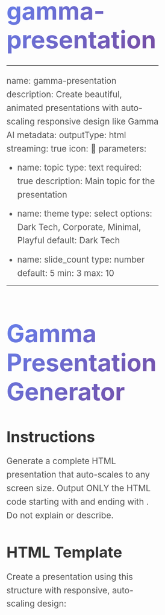 # gamma-presentation
---
name: gamma-presentation
description: Create beautiful, animated presentations with auto-scaling responsive design like Gamma AI
metadata:
  outputType: html
  streaming: true
  icon: 🎯
parameters:
  - name: topic
    type: text
    required: true
    description: Main topic for the presentation
  - name: theme
    type: select
    options: Dark Tech, Corporate, Minimal, Playful
    default: Dark Tech
  - name: slide_count
    type: number
    default: 5
    min: 3
    max: 10
---

# Gamma Presentation Generator

## Instructions
Generate a complete HTML presentation that auto-scales to any screen size. Output ONLY the HTML code starting with <!DOCTYPE html> and ending with </html>. Do not explain or describe.

## HTML Template

Create a presentation using this structure with responsive, auto-scaling design:

<!DOCTYPE html>
<html>
<head>
    <meta charset="UTF-8">
    <meta name="viewport" content="width=device-width, initial-scale=1.0">
    <title>[TOPIC] Presentation</title>
    <style>
        * { margin: 0; padding: 0; box-sizing: border-box; }
        
        body {
            font-family: -apple-system, BlinkMacSystemFont, 'Segoe UI', sans-serif;
            background: linear-gradient(135deg, #667eea, #764ba2);
            overflow: hidden;
            height: 100vh;
            width: 100vw;
        }
        
        .presentation-container {
            height: 100vh;
            width: 100vw;
            display: flex;
            align-items: center;
            justify-content: center;
            position: relative;
        }
        
        .slide {
            display: none;
            width: min(90vw, 1200px);
            height: min(85vh, 800px);
            padding: min(8vw, 80px);
            background: white;
            border-radius: clamp(10px, 2vw, 30px);
            box-shadow: 0 25px 50px rgba(0,0,0,0.3);
            position: relative;
            overflow: auto;
        }
        
        .slide.active {
            display: flex;
            flex-direction: column;
            justify-content: center;
            animation: slideIn 0.5s ease;
        }
        
        @keyframes slideIn {
            from { opacity: 0; transform: scale(0.95); }
            to { opacity: 1; transform: scale(1); }
        }
        
        h1 {
            font-size: clamp(2rem, 8vw, 4rem);
            margin-bottom: clamp(1rem, 3vw, 2rem);
            background: linear-gradient(135deg, #667eea, #764ba2);
            -webkit-background-clip: text;
            -webkit-text-fill-color: transparent;
            line-height: 1.2;
        }
        
        h2 {
            font-size: clamp(1.5rem, 5vw, 2.5rem);
            margin-bottom: clamp(0.8rem, 2vw, 1.5rem);
            color: #333;
        }
        
        p, li {
            font-size: clamp(1rem, 2.5vw, 1.4rem);
            line-height: 1.6;
            color: #555;
            margin-bottom: clamp(0.5rem, 1.5vw, 1rem);
        }
        
        ul {
            padding-left: clamp(1rem, 3vw, 2rem);
        }
        
        .emoji-icon {
            font-size: clamp(3rem, 10vw, 6rem);
            margin-bottom: clamp(1rem, 2vw, 2rem);
        }
        
        .nav-dots {
            position: absolute;
            top: 50%;
            right: clamp(10px, 2vw, 30px);
            transform: translateY(-50%);
            display: flex;
            flex-direction: column;
            gap: 10px;
        }
        
        .dot {
            width: clamp(8px, 1vw, 12px);
            height: clamp(8px, 1vw, 12px);
            border-radius: 50%;
            background: rgba(255,255,255,0.3);
            cursor: pointer;
            transition: all 0.3s;
        }
        
        .dot.active {
            background: white;
            transform: scale(1.5);
        }
        
        .nav-button {
            position: absolute;
            bottom: clamp(20px, 3vh, 40px);
            background: rgba(255,255,255,0.9);
            border: none;
            padding: clamp(10px, 1.5vw, 20px) clamp(20px, 3vw, 40px);
            border-radius: clamp(20px, 3vw, 40px);
            font-size: clamp(0.9rem, 1.5vw, 1.1rem);
            cursor: pointer;
            transition: all 0.3s;
            color: #667eea;
            font-weight: 600;
        }
        
        .nav-button:hover {
            background: white;
            transform: scale(1.05);
        }
        
        .nav-button.prev {
            left: clamp(20px, 3vw, 40px);
        }
        
        .nav-button.next {
            right: clamp(20px, 3vw, 40px);
        }
        
        /* Grid layout for cards */
        .grid-container {
            display: grid;
            grid-template-columns: repeat(auto-fit, minmax(200px, 1fr));
            gap: clamp(1rem, 2vw, 2rem);
            margin-top: clamp(1rem, 2vw, 2rem);
        }
        
        .card {
            background: rgba(139, 92, 246, 0.1);
            border-radius: clamp(8px, 1vw, 16px);
            padding: clamp(1rem, 2vw, 2rem);
            text-align: center;
        }
        
        /* Mobile responsive */
        @media (max-width: 768px) {
            .slide {
                width: 95vw;
                height: 90vh;
                padding: 5vw;
            }
            
            .nav-dots {
                display: none;
            }
        }
        
        /* Large screens */
        @media (min-width: 1920px) {
            h1 { font-size: 4.5rem; }
            h2 { font-size: 3rem; }
            p, li { font-size: 1.6rem; }
        }
    </style>
</head>
<body>
    <div class="presentation-container">
        <div class="nav-dots" id="dots"></div>
        
        <!-- Generate [SLIDE_COUNT] slides based on [TOPIC] -->
        <!-- Each slide should have class="slide" with first one having class="slide active" -->
        
        <button class="nav-button prev" onclick="changeSlide(-1)">←</button>
        <button class="nav-button next" onclick="changeSlide(1)">Next →</button>
    </div>
    
    <script>
        let currentSlide = 0;
        const slides = document.querySelectorAll('.slide');
        const totalSlides = slides.length;
        
        // Create dots
        const dotsContainer = document.getElementById('dots');
        for(let i = 0; i < totalSlides; i++) {
            const dot = document.createElement('div');
            dot.className = 'dot' + (i === 0 ? ' active' : '');
            dot.onclick = () => goToSlide(i);
            dotsContainer.appendChild(dot);
        }
        
        function changeSlide(direction) {
            slides[currentSlide].classList.remove('active');
            document.querySelectorAll('.dot')[currentSlide].classList.remove('active');
            
            currentSlide = (currentSlide + direction + totalSlides) % totalSlides;
            
            slides[currentSlide].classList.add('active');
            document.querySelectorAll('.dot')[currentSlide].classList.add('active');
        }
        
        function goToSlide(index) {
            slides[currentSlide].classList.remove('active');
            document.querySelectorAll('.dot')[currentSlide].classList.remove('active');
            
            currentSlide = index;
            
            slides[currentSlide].classList.add('active');
            document.querySelectorAll('.dot')[currentSlide].classList.add('active');
        }
        
        // Keyboard navigation
        document.addEventListener('keydown', (e) => {
            if(e.key === 'ArrowRight') changeSlide(1);
            if(e.key === 'ArrowLeft') changeSlide(-1);
        });
        
        // Touch/swipe support
        let touchStartX = 0;
        document.addEventListener('touchstart', e => touchStartX = e.touches[0].clientX);
        document.addEventListener('touchend', e => {
            const touchEndX = e.changedTouches[0].clientX;
            if(touchStartX - touchEndX > 50) changeSlide(1);
            if(touchEndX - touchStartX > 50) changeSlide(-1);
        });
    </script>
</body>
</html>

## Slide Generation Instructions

Generate exactly [SLIDE_COUNT] slides with this structure based on [TOPIC]:

1. Title slide: Main topic with subtitle
2-4. Content slides: Key points, data, examples
5. Conclusion: Summary and call-to-action

Use various layouts:
- Title centered
- Bullet points
- Grid cards
- Two-column
- Quote slides

Include relevant emojis and ensure all content auto-scales using clamp() and viewport units.
